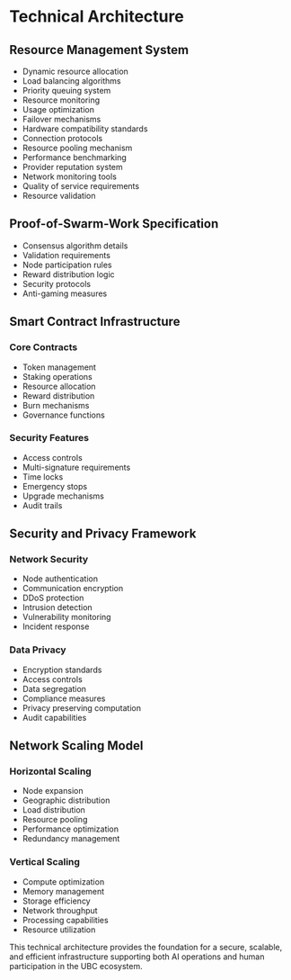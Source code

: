 # Technical Architecture

## Resource Management System
- Dynamic resource allocation
- Load balancing algorithms
- Priority queuing system
- Resource monitoring
- Usage optimization
- Failover mechanisms
- Hardware compatibility standards
- Connection protocols
- Resource pooling mechanism
- Performance benchmarking
- Provider reputation system
- Network monitoring tools
- Quality of service requirements
- Resource validation

## Proof-of-Swarm-Work Specification
- Consensus algorithm details
- Validation requirements
- Node participation rules
- Reward distribution logic
- Security protocols
- Anti-gaming measures

## Smart Contract Infrastructure
### Core Contracts
- Token management
- Staking operations
- Resource allocation
- Reward distribution
- Burn mechanisms
- Governance functions

### Security Features
- Access controls
- Multi-signature requirements
- Time locks
- Emergency stops
- Upgrade mechanisms
- Audit trails

## Security and Privacy Framework
### Network Security
- Node authentication
- Communication encryption
- DDoS protection
- Intrusion detection
- Vulnerability monitoring
- Incident response

### Data Privacy
- Encryption standards
- Access controls
- Data segregation
- Compliance measures
- Privacy preserving computation
- Audit capabilities

## Network Scaling Model
### Horizontal Scaling
- Node expansion
- Geographic distribution
- Load distribution
- Resource pooling
- Performance optimization
- Redundancy management

### Vertical Scaling
- Compute optimization
- Memory management
- Storage efficiency
- Network throughput
- Processing capabilities
- Resource utilization


This technical architecture provides the foundation for a secure, scalable, and efficient infrastructure supporting both AI operations and human participation in the UBC ecosystem.
